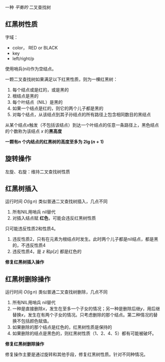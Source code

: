 
一种 _平衡的_ 二叉查找树

## 红黑树性质
字域：
- color， RED or BLACK
- key
- left/right/p

使用哨兵(nil)作为空结点。

一颗二叉查找树如果满足以下红黑性质，则为一棵红黑树：
1. 每个结点或是红的，或是黑的
2. 根结点是黑的
3. 每个叶结点（NIL）是黑的
4. 如果一个结点是红的，则它的两个儿子都是黑的
5. 对每个结点，从该结点到其子孙结点的所有路径上包含相同数目的黑结点

从某个结点$x$触发（不包括该结点）到达一个叶结点的任意一条路径上，黑色结点的个数称为该结点 $x$ 的**黑高度**

**一颗有$n$ 个内结点的红黑树的高度至多为 $2\lg{(n+1)}$**

## 旋转操作
左旋、右旋：维持二叉查找树性质

## 红黑树插入
运行时间 $O(\lg n)$
类似普通二叉查找树插入，几点不同
1. 所有NIL用哨兵 nil替代
2. 对插入结点赋 **红色**，可能会违反红黑树性质

只可能违反性质2和性质4。
1. 违反性质2，只有在元素为根结点时发生。此时两个儿子都是nil结点，都是黑的，不违反性质4
2. 违反性质4，是 $z$ 和$p[z]$ 都是红色的

**修复红黑树插入操作**


## 红黑树删除操作
运行时间 $O(\lg n)$
类似普通二叉查找树删除，几点不同
1. 所有NIL用哨兵 nil替代
2. 一种是直接删除$x$，发生在至多一个子女的情况；另一种是删除后继$y$，用后继替换$x$，发生在有两个子女的情况。只考虑删除的那个结点。第二种情况的替换不包括颜色赋值。
3. 如果删除的那个结点是红色的，红黑树性质是保持的
4. 如果删除的结点是黑色的，则红黑树性质（1、2、4、5）都有可能被破坏。

**修复红黑树删除操作**

修复操作主要是通过旋转和其他手段，修复红黑树性质。针对不同种情况。
